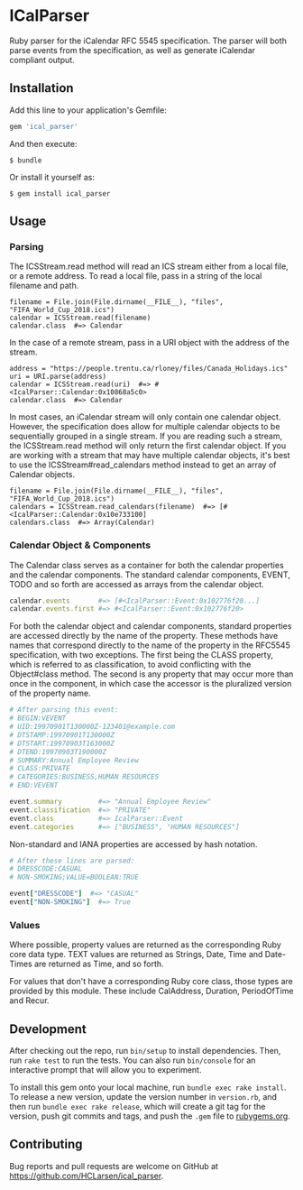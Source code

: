 # ICalParser

Ruby parser for the iCalendar RFC 5545 specification. The parser will both parse events from the specification, as well as generate iCalendar compliant output.

## Installation

Add this line to your application's Gemfile:

```ruby
gem 'ical_parser'
```

And then execute:

    $ bundle

Or install it yourself as:

    $ gem install ical_parser

## Usage

### Parsing

The ICSStream.read method will read an ICS stream either from a local file, or a remote address. To read a local file, pass in a string of the local filename and path.

```crystal
filename = File.join(File.dirname(__FILE__), "files", "FIFA_World_Cup_2018.ics")
calendar = ICSStream.read(filename)
calendar.class  #=> Calendar
```

In the case of a remote stream, pass in a URI object with the address of the stream.

```crystal
address = "https://people.trentu.ca/rloney/files/Canada_Holidays.ics"
uri = URI.parse(address)
calendar = ICSStream.read(uri)  #=> #<IcalParser::Calendar:0x10868a5c0>
calendar.class  #=> Calendar
```
In most cases, an iCalendar stream will only contain one calendar object. However, the specification does allow for multiple calendar objects to be sequentially grouped in a single stream. If you are reading such a stream, the ICSStream.read method will only return the first calendar object. If you are working with a stream that may have multiple calendar objects, it's best to use the ICSStream#read_calendars method instead to get an array of Calendar objects.

```crystal
filename = File.join(File.dirname(__FILE__), "files", "FIFA_World_Cup_2018.ics")
calendars = ICSStream.read_calendars(filename)  #=> [#<IcalParser::Calendar:0x10e733100]
calendars.class  #=> Array(Calendar)
```

### Calendar Object & Components

The Calendar class serves as a container for both the calendar properties and the calendar components. The standard calendar components, EVENT, TODO and so forth are accessed as arrays from the calendar object.

```ruby
calendar.events       #=> [#<IcalParser::Event:0x102776f20...]
calendar.events.first #=> #<IcalParser::Event:0x102776f20>
```

For both the calendar object and calendar components, standard properties are accessed directly by the name of the property. These methods have names that correspond directly to the name of the property in the RFC5545 specification, with two exceptions. The first being the CLASS property, which is referred to as classification, to avoid conflicting with the Object#class method. The second is any property that may occur more than once in the component, in which case the accessor is the pluralized version of the property name.

```ruby
# After parsing this event:
# BEGIN:VEVENT
# UID:19970901T130000Z-123401@example.com
# DTSTAMP:19970901T130000Z
# DTSTART:19970903T163000Z
# DTEND:19970903T190000Z
# SUMMARY:Annual Employee Review
# CLASS:PRIVATE
# CATEGORIES:BUSINESS,HUMAN RESOURCES
# END:VEVENT

event.summary         #=> "Annual Employee Review"
event.classification  #=> "PRIVATE"
event.class           #=> IcalParser::Event
event.categories      #=> ["BUSINESS", "HUMAN RESOURCES"]
```

Non-standard and IANA properties are accessed by hash notation.

```ruby
# After these lines are parsed:
# DRESSCODE:CASUAL
# NON-SMOKING;VALUE=BOOLEAN:TRUE

event["DRESSCODE"]  #=> "CASUAL"
event["NON-SMOKING"]  #=> True
```

### Values

Where possible, property values are returned as the corresponding Ruby core data type. TEXT values are returned as Strings, Date, Time and Date-Times are returned as Time, and so forth.

For values that don't have a corresponding Ruby core class, those types are provided by this module. These include CalAddress, Duration, PeriodOfTime and Recur.

## Development

After checking out the repo, run `bin/setup` to install dependencies. Then, run `rake test` to run the tests. You can also run `bin/console` for an interactive prompt that will allow you to experiment.

To install this gem onto your local machine, run `bundle exec rake install`. To release a new version, update the version number in `version.rb`, and then run `bundle exec rake release`, which will create a git tag for the version, push git commits and tags, and push the `.gem` file to [rubygems.org](https://rubygems.org).

## Contributing

Bug reports and pull requests are welcome on GitHub at https://github.com/HCLarsen/ical_parser.
